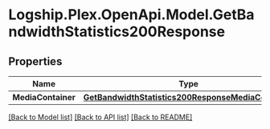 # Logship.Plex.OpenApi.Model.GetBandwidthStatistics200Response

## Properties

Name | Type | Description | Notes
------------ | ------------- | ------------- | -------------
**MediaContainer** | [**GetBandwidthStatistics200ResponseMediaContainer**](GetBandwidthStatistics200ResponseMediaContainer.md) |  | [optional] 

[[Back to Model list]](../../README.md#documentation-for-models) [[Back to API list]](../../README.md#documentation-for-api-endpoints) [[Back to README]](../../README.md)

